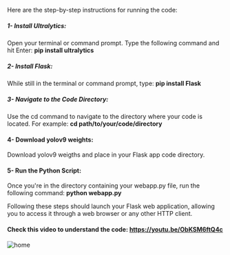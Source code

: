 Here are the step-by-step instructions for running the code:

##### 1- Install Ultralytics:
Open your terminal or command prompt.
Type the following command and hit Enter:
<b>pip install ultralytics</b>

##### 2- Install Flask:
While still in the terminal or command prompt, type:
<b>pip install Flask </b>

##### 3- Navigate to the Code Directory:
Use the cd command to navigate to the directory where your code is located. For example:
<b>cd path/to/your/code/directory </b>

#### 4- Download yolov9 weights:
Download yolov9 weigths and place in your Flask app code directory.

#### 5- Run the Python Script:
Once you're in the directory containing your webapp.py file, run the following command:
<b>python webapp.py </b>

Following these steps should launch your Flask web application, allowing you to access it through a web browser or any other HTTP client.

#### Check this video to understand the code: https://youtu.be/ObKSM6ftQ4c

![home](https://github.com/AarohiSingla/Object-Detection-Web-Application-with-Flask-and-YOLOv9/assets/60029146/d1c5eb0f-3b62-41a1-8305-bd76005e0cd9)
